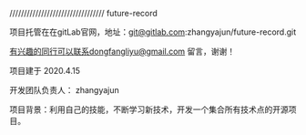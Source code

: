 

/////////////////////////////////
future-record

项目托管在在gitLab官网，地址：git@gitlab.com:zhangyajun/future-record.git 

有兴趣的同行可以联系dongfangliyu@gmail.com 留言，谢谢！


项目建于 2020.4.15


开发团队负责人： zhangyajun 


项目背景：利用自己的技能，不断学习新技术，开发一个集合所有技术点的开源项目。
